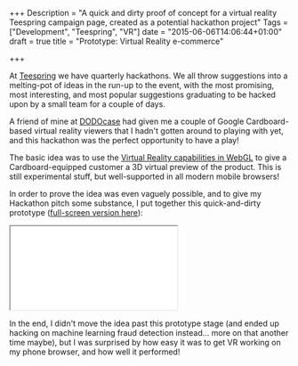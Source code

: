 +++
Description = "A quick and dirty proof of concept for a virtual reality Teespring campaign page, created as a potential hackathon project"
Tags = ["Development", "Teespring", "VR"]
date = "2015-06-06T14:06:44+01:00"
draft = true
title = "Prototype: Virtual Reality e-commerce"

+++

At [Teespring](https://teespring.com/) we have quarterly hackathons. We all throw suggestions into a melting-pot of ideas in the run-up to the event, with the most promising, most interesting, and most popular suggestions graduating to be hacked upon by a small team for a couple of days.

A friend of mine at [DODOcase](http://www.dodocase.com/collections/virtual-reality) had given me a couple of Google Cardboard-based virtual reality viewers that I hadn't gotten around to playing with yet, and this hackathon was the perfect opportunity to have a play!

The basic idea was to use the [Virtual Reality capabilities in WebGL](https://vr.chromeexperiments.com/) to give a Cardboard-equipped customer a 3D virtual preview of the product. This is still experimental stuff, but well-supported in all modern mobile browsers!

In order to prove the idea was even vaguely possible, and to give my Hackathon pitch some substance, I put together this quick-and-dirty prototype ([full-screen version here](/vr-campaign.html)):

<iframe src="/vr-campaign.html">
</iframe>

In the end, I didn't move the idea past this prototype stage (and ended up hacking on machine learning fraud detection instead… more on that another time maybe), but I was surprised by how easy it was to get VR working on my phone browser, and how well it performed!
